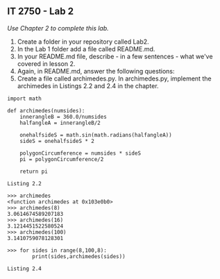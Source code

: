 ## IT 2750 - Lab 2

*Use Chapter 2 to complete this lab.*

1. Create a folder in your repository called Lab2.
2. In the Lab 1 folder add a file called README.md.
3. In your README.md file, describe - in a few sentences - what we've covered in lesson 2. 
4. Again, in README.md, answer the following questions:
5. Create a file called archimedes.py. In archimedes.py, implement the archimedes in Listings 2.2 and 2.4 in the chapter. 
```
import math  

def archimedes(numsides):  
    innerangleB = 360.0/numsides  
    halfangleA = innerangleB/2  
  
    onehalfsideS = math.sin(math.radians(halfangleA))  
    sideS = onehalfsideS * 2  
  
    polygonCircumference = numsides * sideS  
    pi = polygonCircumference/2  
  
    return pi  
```
`Listing 2.2`  

```
>>> archimedes  
<function archimedes at 0x103e0b0>  
>>> archimedes(8)  
3.0614674589207183  
>>> archimedes(16)  
3.1214451522580524  
>>> archimedes(100)  
3.1410759078128301  
   
>>> for sides in range(8,100,8):  
        print(sides,archimedes(sides))  
```
`Listing 2.4`  
